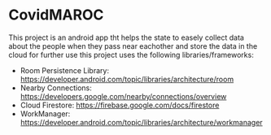 # CovidMAROC
This project is an android app tht helps the state to easely collect data about the people when they pass near eachother and store the data in the cloud for further use
this project uses the following libraries/frameworks:

  - Room Persistence Library: https://developer.android.com/topic/libraries/architecture/room
  - Nearby Connections: https://developers.google.com/nearby/connections/overview
  - Cloud Firestore: https://firebase.google.com/docs/firestore
  - WorkManager: https://developer.android.com/topic/libraries/architecture/workmanager
